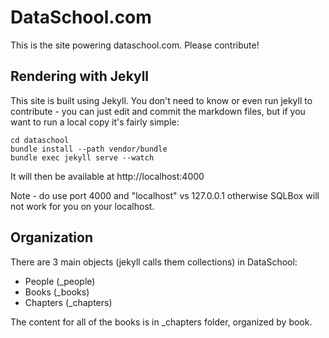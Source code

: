 # DataSchool.com

This is the site powering dataschool.com.  Please contribute!

## Rendering with Jekyll

This site is built using Jekyll.  You don't need to know or even run jekyll to
contribute - you can just edit and commit the markdown files, but if you want to
run a local copy it's fairly simple:

```
cd dataschool
bundle install --path vendor/bundle
bundle exec jekyll serve --watch
```

It will then be available at http://localhost:4000

Note - do use port 4000 and "localhost" vs 127.0.0.1 otherwise SQLBox will not work for you on your localhost.


## Organization

There are 3 main objects (jekyll calls them collections) in DataSchool:

 - People (_people)
 - Books (_books)
 - Chapters (_chapters)

The content for all of the books is in _chapters folder, organized by book.
